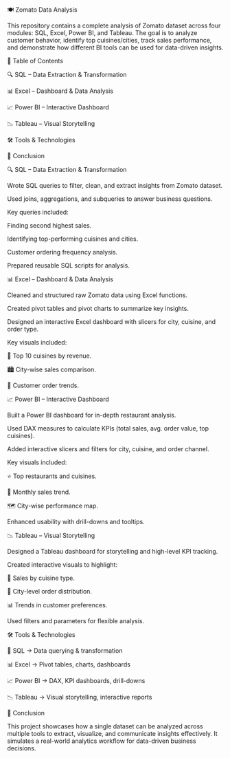 🍽️ Zomato Data Analysis

This repository contains a complete analysis of Zomato dataset across four modules: SQL, Excel, Power BI, and Tableau.
The goal is to analyze customer behavior, identify top cuisines/cities, track sales performance, and demonstrate how different BI tools can be used for data-driven insights.

📑 Table of Contents

🔍 SQL – Data Extraction & Transformation

📊 Excel – Dashboard & Data Analysis

📈 Power BI – Interactive Dashboard

📉 Tableau – Visual Storytelling

🛠 Tools & Technologies

🚀 Conclusion

🔍 SQL – Data Extraction & Transformation

Wrote SQL queries to filter, clean, and extract insights from Zomato dataset.

Used joins, aggregations, and subqueries to answer business questions.

Key queries included:

Finding second highest sales.

Identifying top-performing cuisines and cities.

Customer ordering frequency analysis.

Prepared reusable SQL scripts for analysis.

📊 Excel – Dashboard & Data Analysis

Cleaned and structured raw Zomato data using Excel functions.

Created pivot tables and pivot charts to summarize key insights.

Designed an interactive Excel dashboard with slicers for city, cuisine, and order type.

Key visuals included:

🍕 Top 10 cuisines by revenue.

🏙️ City-wise sales comparison.

👥 Customer order trends.

📈 Power BI – Interactive Dashboard

Built a Power BI dashboard for in-depth restaurant analysis.

Used DAX measures to calculate KPIs (total sales, avg. order value, top cuisines).

Added interactive slicers and filters for city, cuisine, and order channel.

Key visuals included:

⭐ Top restaurants and cuisines.

📆 Monthly sales trend.

🗺️ City-wise performance map.

Enhanced usability with drill-downs and tooltips.

📉 Tableau – Visual Storytelling

Designed a Tableau dashboard for storytelling and high-level KPI tracking.

Created interactive visuals to highlight:

🍴 Sales by cuisine type.

🌆 City-level order distribution.

📊 Trends in customer preferences.

Used filters and parameters for flexible analysis.

🛠 Tools & Technologies

🐘 SQL → Data querying & transformation

📊 Excel → Pivot tables, charts, dashboards

📈 Power BI → DAX, KPI dashboards, drill-downs

📉 Tableau → Visual storytelling, interactive reports

🚀 Conclusion

This project showcases how a single dataset can be analyzed across multiple tools to extract, visualize, and communicate insights effectively.
It simulates a real-world analytics workflow for data-driven business decisions.
